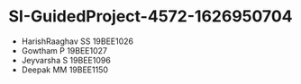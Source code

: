 # SI-GuidedProject-4572-1626950704
* HarishRaaghav SS 19BEE1026
* Gowtham P 19BEE1027
* Jeyvarsha S 19BEE1096
* Deepak MM 19BEE1150
